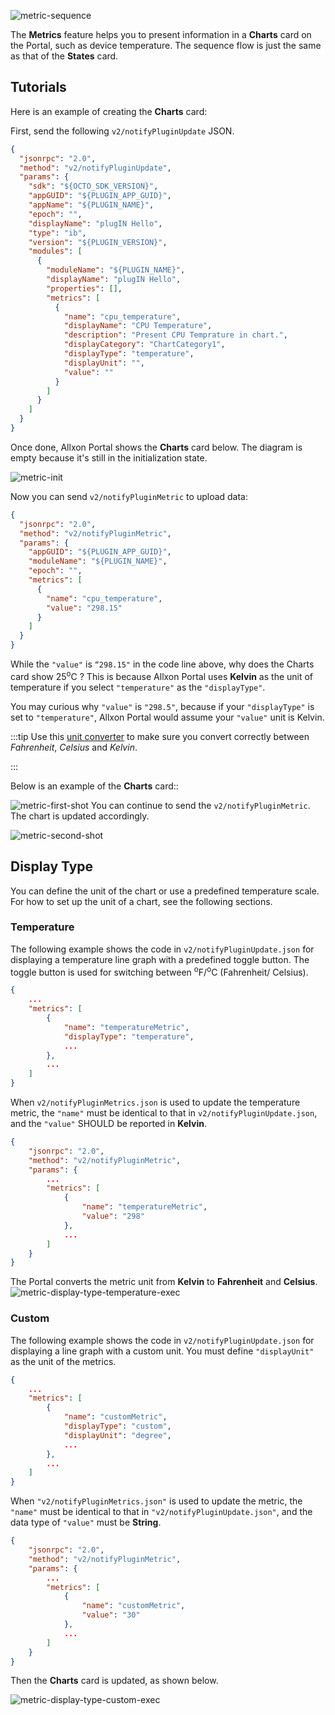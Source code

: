 ![metric-sequence](../_img/metric-sequence.svg)

The **Metrics** feature helps you to present information in a **Charts** card on the Portal, such as device temperature. The sequence flow is just the same as that of the **States** card.

## Tutorials

Here is an example of creating the **Charts** card:

First, send the following `v2/notifyPluginUpdate` JSON.

```json {17-26}
{
  "jsonrpc": "2.0",
  "method": "v2/notifyPluginUpdate",
  "params": {
    "sdk": "${OCTO_SDK_VERSION}",
    "appGUID": "${PLUGIN_APP_GUID}",
    "appName": "${PLUGIN_NAME}",
    "epoch": "",
    "displayName": "plugIN Hello",
    "type": "ib",
    "version": "${PLUGIN_VERSION}",
    "modules": [
      {
        "moduleName": "${PLUGIN_NAME}",
        "displayName": "plugIN Hello",
        "properties": [],
        "metrics": [
          {
            "name": "cpu_temperature",
            "displayName": "CPU Temperature",
            "description": "Present CPU Temprature in chart.",
            "displayCategory": "ChartCategory1",
            "displayType": "temperature",
            "displayUnit": "",
            "value": ""
          }
        ]
      }
    ]
  }
}
```

Once done, Allxon Portal shows the **Charts** card below. The diagram is empty because it's still in the initialization state.

![metric-init](../_img/metric-init.svg)

Now you can send `v2/notifyPluginMetric` to upload data:

```json
{
  "jsonrpc": "2.0",
  "method": "v2/notifyPluginMetric",
  "params": {
    "appGUID": "${PLUGIN_APP_GUID}",
    "moduleName": "${PLUGIN_NAME}",
    "epoch": "",
    "metrics": [
      {
        "name": "cpu_temperature",
        "value": "298.15"
      }
    ]
  }
}
```

While the `"value"` is `“298.15"` in the code line above, why does the Charts card show 25<sup>o</sup>C ? This is because Allxon Portal uses **Kelvin** as the unit of temperature if you select `"temperature"` as the `"displayType"`.

You may curious why `"value"` is `"298.5"`, because if your `"displayType"` is set to `"temperature"`, Allxon Portal would assume your `"value"` unit is Kelvin.

:::tip
Use this [unit converter](https://www.unitconverters.net/) to make sure you convert correctly between _Fahrenheit_, _Celsius_ and _Kelvin_.

:::

Below is an example of the **Charts** card::

![metric-first-shot](../_img/metrics-first-shot.svg)
You can continue to send the `v2/notifyPluginMetric`. The chart is updated accordingly.

![metric-second-shot](../_img/metrics-second-shot.png)

## Display Type

You can define the unit of the chart or use a predefined temperature scale. For how to set up the unit of a chart, see the following sections.

### Temperature

The following example shows the code in `v2/notifyPluginUpdate.json` for displaying a temperature line graph with a predefined toggle button. The toggle button is used for switching between <sup>o</sup>F/<sup>o</sup>C (Fahrenheit/ Celsius).

```json title="v2/notifyPluginUpdate.json"
{
    ...
    "metrics": [
        {
            "name": "temperatureMetric",
            "displayType": "temperature",
            ...
        },
        ...
    ]
}
```

When `v2/notifyPluginMetrics.json` is used to update the temperature metric, the `"name"` must be identical to that in `v2/notifyPluginUpdate.json`, and the `"value"` SHOULD be reported in **Kelvin**.

```json title="v2/notifyPluginMetric.json"
{
    "jsonrpc": "2.0",
    "method": "v2/notifyPluginMetric",
    "params": {
        ...
        "metrics": [
            {
                "name": "temperatureMetric",
                "value": "298"
            },
            ...
        ]
    }
}
```

The Portal converts the metric unit from **Kelvin** to **Fahrenheit** and **Celsius**.
![metric-display-type-temperature-exec](../_img/metric-display-type-temperature-exec.png)

### Custom

The following example shows the code in `v2/notifyPluginUpdate.json` for displaying a line graph with a custom unit. You must define `"displayUnit"` as the unit of the metrics.

```json title="v2/notifyPluginUpdate.json"
{
    ...
    "metrics": [
        {
            "name": "customMetric",
            "displayType": "custom",
            "displayUnit": "degree",
            ...
        },
        ...
    ]
}
```

When `"v2/notifyPluginMetrics.json"` is used to update the metric, the `"name"` must be identical to that in `"v2/notifyPluginUpdate.json"`, and the data type of `"value"` must be **String**.

```json title="v2/notifyPluginMetric.json"
{
    "jsonrpc": "2.0",
    "method": "v2/notifyPluginMetric",
    "params": {
        ...
        "metrics": [
            {
                "name": "customMetric",
                "value": "30"
            },
            ...
        ]
    }
}
```

Then the **Charts** card is updated, as shown below.

![metric-display-type-custom-exec](../_img/metric-display-type-custom-exec.png)
